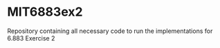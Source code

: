 # MIT6883ex2
Repository containing all necessary code to run the implementations for 6.883 Exercise 2

